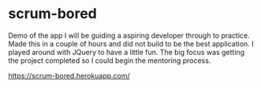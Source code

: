 # scrum-bored
Demo of the app I will be guiding a aspiring developer through to practice. Made this in a couple of hours and did not build to be the best application. I played around with JQuery to have a little fun. The big focus was getting the project completed so I could begin the mentoring process.

https://scrum-bored.herokuapp.com/
